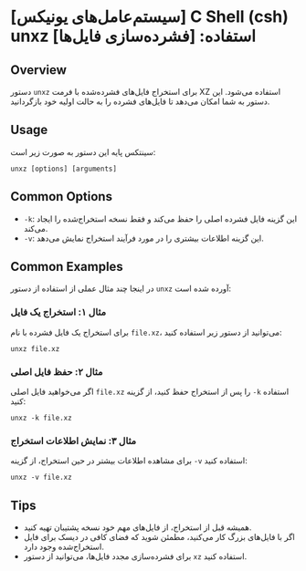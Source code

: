 # [سیستم‌عامل‌های یونیکس] C Shell (csh) unxz استفاده: [فشرده‌سازی فایل‌ها]

## Overview
دستور `unxz` برای استخراج فایل‌های فشرده‌شده با فرمت XZ استفاده می‌شود. این دستور به شما امکان می‌دهد تا فایل‌های فشرده را به حالت اولیه خود بازگردانید.

## Usage
سینتکس پایه این دستور به صورت زیر است:

```
unxz [options] [arguments]
```

## Common Options
- `-k`: این گزینه فایل فشرده اصلی را حفظ می‌کند و فقط نسخه استخراج‌شده را ایجاد می‌کند.
- `-v`: این گزینه اطلاعات بیشتری را در مورد فرآیند استخراج نمایش می‌دهد.

## Common Examples
در اینجا چند مثال عملی از استفاده از دستور `unxz` آورده شده است:

### مثال ۱: استخراج یک فایل
برای استخراج یک فایل فشرده با نام `file.xz`، می‌توانید از دستور زیر استفاده کنید:

```
unxz file.xz
```

### مثال ۲: حفظ فایل اصلی
اگر می‌خواهید فایل اصلی `file.xz` را پس از استخراج حفظ کنید، از گزینه `-k` استفاده کنید:

```
unxz -k file.xz
```

### مثال ۳: نمایش اطلاعات استخراج
برای مشاهده اطلاعات بیشتر در حین استخراج، از گزینه `-v` استفاده کنید:

```
unxz -v file.xz
```

## Tips
- همیشه قبل از استخراج، از فایل‌های مهم خود نسخه پشتیبان تهیه کنید.
- اگر با فایل‌های بزرگ کار می‌کنید، مطمئن شوید که فضای کافی در دیسک برای فایل استخراج‌شده وجود دارد.
- برای فشرده‌سازی مجدد فایل‌ها، می‌توانید از دستور `xz` استفاده کنید.